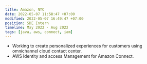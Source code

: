 ```yaml
---
title: Amazon, NYC
date: 2022-05-07 11:58:47 +07:00
modified: 2022-05-07 16:49:47 +07:00
position: SDE Intern
timeline: May 2022 - Aug 2022
tags: [java, aws, connect, iam]
---
```


* Working to create personalized experiences for customers using omnichannel cloud contact center.
* AWS Identity and access Management for Amazon Connect.
